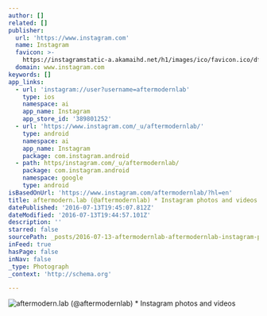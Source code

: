 ```yaml
---
author: []
related: []
publisher:
  url: 'https://www.instagram.com'
  name: Instagram
  favicon: >-
    https://instagramstatic-a.akamaihd.net/h1/images/ico/favicon.ico/dfa85bb1fd63.ico
  domain: www.instagram.com
keywords: []
app_links:
  - url: 'instagram://user?username=aftermodernlab'
    type: ios
    namespace: ai
    app_name: Instagram
    app_store_id: '389801252'
  - url: 'https://www.instagram.com/_u/aftermodernlab/'
    type: android
    namespace: ai
    app_name: Instagram
    package: com.instagram.android
  - path: https/instagram.com/_u/aftermodernlab/
    package: com.instagram.android
    namespace: google
    type: android
isBasedOnUrl: 'https://www.instagram.com/aftermodernlab/?hl=en'
title: aftermodern.lab (@aftermodernlab) * Instagram photos and videos
datePublished: '2016-07-13T19:45:07.812Z'
dateModified: '2016-07-13T19:44:57.101Z'
description: ''
starred: false
sourcePath: _posts/2016-07-13-aftermodernlab-aftermodernlab-instagram-photos-and-vid.md
inFeed: true
hasPage: false
inNav: false
_type: Photograph
_context: 'http://schema.org'

---
```

![aftermodern.lab (@aftermodernlab) * Instagram photos and videos](https://scontent.cdninstagram.com/t51.2885-19/s150x150/12445851_1589230608034214_971895281_a.jpg)